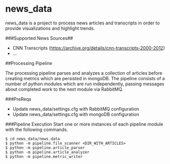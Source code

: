 news_data
=========

  news_data is a project to process news articles and transcripts in order to provide visualizations and highlight trends.


###Supported News Sources##
  * CNN Transcripts (https://archive.org/details/cnn-transcripts-2000-2012)
  * ...


##Processing Pipeline

  The processing pipeline parses and analyzes a collection of articles before creating metrics which are persisted in mongoDB.  The pipeline consists of a number of python modules which are run independently, passing messages about completed work to the next module via RabbitMQ.

###PreReqs
  * Update news_data/settings.cfg with RabbitMQ configuration
  * Update news_data/settings.cfg with mongoDB configuration

###Pipeline Execution
  Start one or more instances of each pipeline module with the following commands.

    $ cd news_data/news_data
    $ python -m pipeline.file_scanner <DIR_WITH_ARTICLES>
    $ python -m pipeline.article_parser
    $ python -m pipeline.article_analyzer
    $ python -m pipeline.metric_writer
